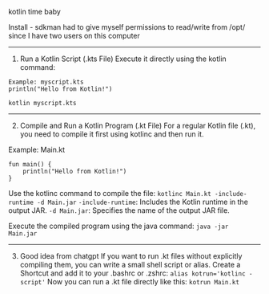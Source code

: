 kotlin time baby

Install - sdkman
had to give myself permissions to read/write from /opt/ since I have two users on this computer

---
1. Run a Kotlin Script (.kts File)
Execute it directly using the kotlin command:
```
Example: myscript.kts
println("Hello from Kotlin!")
```
`kotlin myscript.kts`

---
2. Compile and Run a Kotlin Program (.kt File)
For a regular Kotlin file (.kt), you need to compile it first using kotlinc and then run it.

Example: Main.kt
```
fun main() {
    println("Hello from Kotlin!")
}
```
Use the kotlinc command to compile the file:
`kotlinc Main.kt -include-runtime -d Main.jar`
`-include-runtime`: Includes the Kotlin runtime in the output JAR.
`-d Main.jar`: Specifies the name of the output JAR file.

Execute the compiled program using the java command:
`java -jar Main.jar`

---
3. Good idea from chatgpt
If you want to run .kt files without explicitly compiling them, you can write a small shell script or alias.
Create a Shortcut and add it to your .bashrc or .zshrc:
`alias kotrun='kotlinc -script'`
Now you can run a .kt file directly like this:
`kotrun Main.kt`